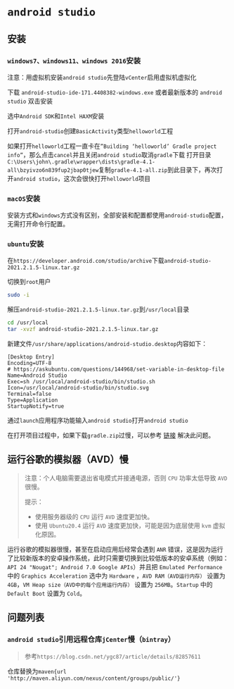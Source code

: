 # `android studio`



## 安装



### `windows7、windows11、windows 2016`安装

注意：用虚拟机安装`android studio`先登陆`vCenter`启用虚拟机虚拟化

下载 `android-studio-ide-171.4408382-windows.exe` 或者最新版本的 `android studio` 双击安装

选中`Android SDK`和`Intel HAXM`安装

打开`android-studio`创建`BasicActivity`类型`helloworld`工程

如果打开`helloworld`工程一直卡在`”Building ‘helloworld’ Gradle project info”`，那么点击`cancel`并且关闭`android studio`取消`gradle`下载
打开目录`C:\Users\john\.gradle\wrapper\dists\gradle-4.1-all\bzyivzo6n839fup2jbap0tjew`复制`gradle-4.1-all.zip`到此目录下，再次打开`android studio`，这次会很快打开`helloworld`项目



### `macOS`安装

安装方式和`windows`方式没有区别，全部安装和配置都使用`android-studio`配置，无需打开命令行配置。



### `ubuntu`安装

在`https://developer.android.com/studio/archive`下载`android-studio-2021.2.1.5-linux.tar.gz`

切换到`root`用户

```bash
sudo -i
```

解压`android-studio-2021.2.1.5-linux.tar.gz`到`/usr/local`目录

```bash
cd /usr/local
tar -xvzf android-studio-2021.2.1.5-linux.tar.gz
```

新建文件`/usr/share/applications/android-studio.desktop`内容如下：

```properties
[Desktop Entry]
Encoding=UTF-8
# https://askubuntu.com/questions/144968/set-variable-in-desktop-file
Name=Android Studio
Exec=sh /usr/local/android-studio/bin/studio.sh
Icon=/usr/local/android-studio/bin/studio.svg
Terminal=false
Type=Application
StartupNotify=true
```

通过`launch`应用程序功能输入`android studio`打开`android studio`

在打开项目过程中，如果下载`gradle.zip`过慢，可以参考 <a href="/android/gradle.html#android-studio下载gradle慢的解决办法" target="_blank">链接</a> 解决此问题。



## 运行谷歌的模拟器（AVD）慢

>注意：个人电脑需要退出省电模式并接通电源，否则 `CPU` 功率太低导致 `AVD` 很慢。
>
>提示：
>
>- 使用服务器级的 `CPU` 运行 `AVD` 速度更加快。
>- 使用 `Ubuntu20.4` 运行 `AVD` 速度更加快，可能是因为底层使用 `kvm` 虚拟化原因。

运行谷歌的模拟器很慢，甚至在启动应用后经常会遇到 `ANR` 错误，这是因为运行了比较新版本的安卓操作系统，此时只需要切换到比较低版本的安卓系统（例如：`API 24 "Nougat"; Android 7.0 Google APIs`）并且把 `Emulated Performance` 中的 `Graphics Acceleration` 选中为 `Hardware` ，`AVD RAM（AVD运行内存）` 设置为 `4GB`，`VM Heap size（AVD中的每个应用运行内存）` 设置为 `256MB`。`Startup` 中的 `Default Boot` 设置为 `Cold`。



## 问题列表



### `android studio`引用远程仓库`jCenter`慢（`bintray`）

>参考`https://blog.csdn.net/ygc87/article/details/82857611`

仓库替换为`maven{url 'http://maven.aliyun.com/nexus/content/groups/public/'}`

